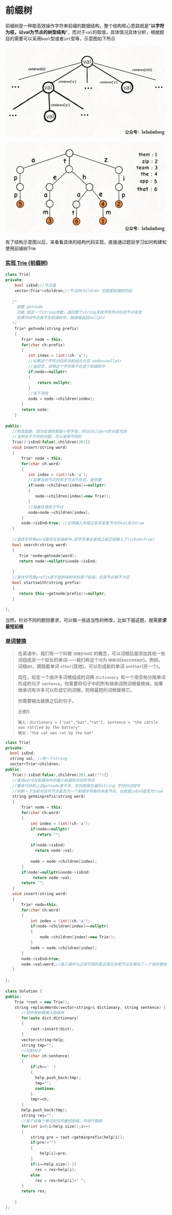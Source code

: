 # 前缀树

前缀树是一种能高效操作字符串前缀的数据结构，整个结构核心思路就是"**以字符为枝，以val为节点的树型结构**"，而对于`val`的取值，具体情况具体分析，根据题目的需要可以采用`bool`型或者`int`型等，示意图如下所示

![avatar](%E5%89%8D%E7%BC%80%E6%A0%91.assets/Trie.jpeg)

![avatar](%E5%89%8D%E7%BC%80%E6%A0%91.assets/TrieTree.jpeg)

有了结构示意图以后，来看看具体的结构代码实现，直接通过题目学习如何构建和使用前缀树Trie

### [实现 Trie (前缀树)](https://leetcode-cn.com/problems/implement-trie-prefix-tree/)

```cpp
class Trie{
private:
    bool isEnd;//节点值
    vector<Trie*>children;//节点的children 也就是前缀树的边
    
   /*
     函数 getnode  
     功能 给定一个string参数，返回整个string末尾字符所对应的节点信息
     如果中间节点就不在前缀树中，就直接返回nullptr
   */
    Trie* getnode(string prefix)
    {
       Trie* node = this;
       for(char ch:prefix)
       {
          int index = (int)(ch-'a');
          //如果这个字符对应的当前结点为空 node==nullptr
          //返回空，说明这个字符串不在这个前缀树中
          if(node==nullptr)
          {
              return nullptr;
          }
          //往下寻找
          node = node->children[index];
       }
       return node;
    }
  
public:
   //构造函数，因为处理的都是小写字母，所以childern的长度为26
   //当然对于不同的问题，可以采用不同的
   Trie():isEnd(false),children(26){}
   void insert(string word)
   {
       Trie* node = this;
       for(char ch:word)
       {
          int index = (int)(ch-'a');
          //如果当前节点的孩子节点不存在，就创建
          if(node->children[index]==nullptr)
          {
             node->children[index]=new Trie();
          }
          //接着处理孩子节点
          node=node->children[index];
       }
       node->isEnd=true; //记得插入完成之后将末尾节点的val改为true
   }
   
   //查找字符串word是否在前缀树中,即字符串在查找之前已经插入了(isEnd=True)
   bool search(string word)
   {
      Trie *node=getnode(word);
      return node!=nullptr&&node->isEnd;
      
   }
   //查找字符串prefix是不是前缀树中的某个前缀，全部节点都不为空
   bool startswith(string prefix)
   {
      return this->getnode(prefix)!=nullptr;
   }

};
```

当然，针对不同的题目要求，可以做一些适当性的修改，比如下面这题，就需要**求最短前缀**



### [单词替换](https://leetcode-cn.com/problems/replace-words/)

> 在英语中，我们有一个叫做 `词根`(root) 的概念，可以词根后面添加其他一些词组成另一个较长的单词——我们称这个`词`为 `继承词`(successor)。例如，词根an，跟随着单词 `other`(其他)，可以形成新的单词 `another`(另一个)。
>
> 现在，给定一个由许多词根组成的词典 `dictionary `和一个用空格分隔单词形成的句子 `sentence`。你需要将句子中的所有继承词用词根替换掉。如果继承词有许多可以形成它的词根，则用最短的词根替换它。
>
> 你需要输出替换之后的句子。
>
> 示例1:
>
> ```
> 输入：dictionary = ["cat","bat","rat"], sentence = "the cattle was rattled by the battery"
> 输出："the cat was rat by the bat"
> ```

```cpp
class Trie{
private:
  bool isEnd;
  string val; //用一个string
  vector<Trie*>children;
public:
   Trie():isEnd(false),children(26),val(""){}
   //查找word在前缀树中的最小前缀所对应的节点
   //整体代码和上述getnode差不多，区别就是在遍历string 字符的过程中
   //判断一下当前对应的节点是否为一个前缀字符串的末尾节点，也就是isEnd是否为true
   string getminprefix(string word)
   {
       Trie* node = this;
       for(char ch:word)
       {
           int index = (int)(ch-'a');
           if(node==nullptr)
              return "";

           if(node->isEnd)
             return node->val;
           
           node = node->children[index];
       }
       if(node!=nullptr&&node->isEnd)
            return node->val;
       return "";
   }
   void insert(string word)
   {
       Trie* node=this;
       for(char ch:word)
       {
           int index = (int)(ch-'a');
           if(node->children[index]==nullptr)
           {
               node->children[index]=new Trie();
           }
           node = node->children[index];
       } 
       node->isEnd=true;
       node->val=word;//插入操作与之前不同的是这里在末尾节点处增加了一个保存整体字符串的成员
   }

};

class Solution {
public:
    Trie *root = new Trie();
    string replaceWords(vector<string>& dictionary, string sentence) {
       //将所有前缀插入前缀树
       for(auto dict:dictionary)
       {
           root->insert(dict);
       }
       vector<string>help;
       string tmp="";
       //切割句子
       for(char ch:sentence)
       {
           if(ch==' ')
           {
             help.push_back(tmp);
             tmp="";
             continue;
           }
           tmp+=ch;
       }
       help.push_back(tmp);
       string res="";
       //挨个找每个单词对应的最短前缀，并进行替换
       for(int i=0;i<help.size();i++)
       {
           string pre = root->getminprefix(help[i]);
           if(pre!="")
           {
               help[i]=pre;
           }
           if(i==help.size()-1)
             res = res+help[i];
           else
             res = res+help[i]+" ";
       }
       return res;

    }
};
```

